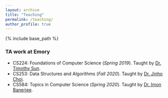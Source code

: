 ```yaml
---
layout: archive
title: "Teaching"
permalink: /teaching/
author_profile: true
---
```


{% include base_path %}

### TA work at Emory
- CS224: Foundations of Computer Science (*Spring 2019*). Taught by [Dr. Timothy Sun](http://www.cs.columbia.edu/~tim/).
- CS253: Data Structures and Algorithms (*Fall 2020*). Taught by [Dr. Jinho Choi](http://www.mathcs.emory.edu/~choi/home.html).
- CS584: Topics in Computer Science (*Spring 2020*). Taught by [Dr. Imon Banerjee](https://sites.google.com/stanford.edu/imon-banerjee-stanford/home).
